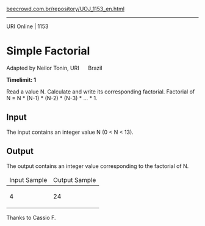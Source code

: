 <p><a href="https://www.beecrowd.com.br/repository/UOJ_1153_en.html">beecrowd.com.br/repository/UOJ_1153_en.html</a></p><hr>
<div>
  <span>URI Online | 1153</span>
  <h1>Simple Factorial</h1>
  <div><p>
     Adapted by Neilor Tonin, URI <img alt="" src="https://resources.beecrowd.com.br/gallery/images/flags/br.gif" style="width: 16px; height: 11px; "> Brazil</p>
  </div>
  <strong>Timelimit: 1</strong>
</div>
<div>
<div>
  <p>
   Read a value N. Calculate and write its corresponding factorial. Factorial of N = N * (N-1) * (N-2) * (N-3) * ... * 1.</p>
</div>
<h2>Input</h2>
<div>
  <p>
   The input contains an integer value N (0 &lt; N &lt; 13).</p>
</div>
<h2>Output</h2>
<div>
  <p>
   The output contains an integer value corresponding to the factorial of N.</p>
</div>
<div></div>
  <table>
    <thead>
      <tr>
        <td>Input Sample</td>
        <td>Output Sample</td>
      </tr>
    </thead>
    <tbody>
      <tr>
        <td>
          <p>
           4</p>
        </td>
        <td>
          <p>
           24</p>
        </td>
      </tr>
    </tbody>
  </table>
  <p>
   Thanks to Cassio F.</p>
</div>